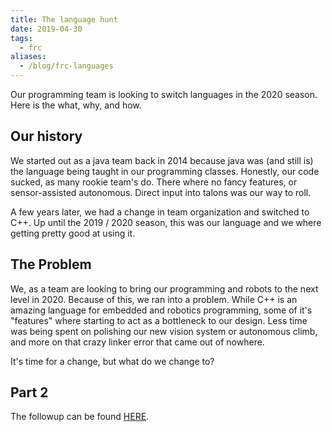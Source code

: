```yaml
---
title: The language hunt
date: 2019-04-30
tags:
  - frc
aliases:
  - /blog/frc-languages
---
```


Our programming team is looking to switch languages in the 2020 season. Here is the what, why, and how.

## Our history
We started out as a java team back in 2014 because java was (and still is) the language being taught in our programming classes. Honestly, our code sucked, as many rookie team's do. There where no fancy features, or sensor-assisted autonomous. Direct input into talons was our way to roll. 

A few years later, we had a change in team organization and switched to C++. Up until the 2019 / 2020 season, this was our language and we where getting pretty good at using it.

## The Problem
We, as a team are looking to bring our programming and robots to the next level in 2020. Because of this, we ran into a problem. While C++ is an amazing language for embedded and robotics programming, some of it's "features" where starting to act as a bottleneck to our design. Less time was being spent on polishing our new vision system or autonomous climb, and more on that crazy linker error that came out of nowhere.

It's time for a change, but what do we change to?

## Part 2
The followup can be found [HERE](@/blog/2019-06-24-LanguageHunt2.md).

